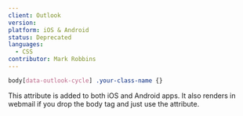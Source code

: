 ```yaml
---
client: Outlook
version:
platform: iOS & Android
status: Deprecated
languages:
  - CSS
contributor: Mark Robbins
---
```


```css
body[data-outlook-cycle] .your-class-name {}
```

This attribute is added to both iOS and Android apps. It also renders in webmail if you drop the body tag and just use the attribute.
